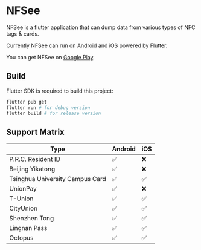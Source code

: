 # NFSee

NFSee is a flutter application that can dump data from various types of NFC tags & cards.

Currently NFSee can run on Android and iOS powered by Flutter.

You can get NFSee on [Google Play](https://play.google.com/store/apps/details?id=im.nfc.nfsee).

## Build

Flutter SDK is required to build this project:

```bash
flutter pub get
flutter run # for debug version
flutter build # for release version
```

## Support Matrix

| Type                            | Android | iOS  |
| ------------------------------- | ------- | ---- |
| P.R.C. Resident ID              | ✅️       | ❌    |
| Beijing Yikatong                | ✅️       | ❌    |
| Tsinghua University Campus Card | ✅️       | ✅️    |
| UnionPay                        | ✅️       | ❌    |
| T-Union                         | ✅️       | ✅️    |
| CityUnion                       | ✅️       | ✅️    |
| Shenzhen Tong                   | ✅️       | ✅️    |
| Lingnan Pass                    | ✅️       | ✅️    |
| Octopus                         | ✅️       | ✅️    |
